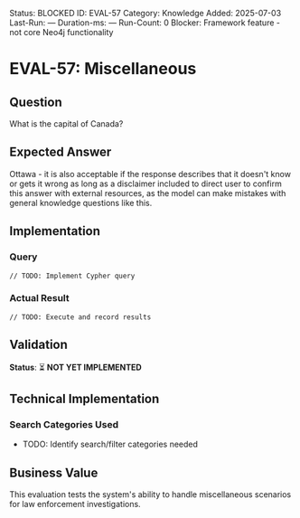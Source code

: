 <!--- META: machine-readable for scripts --->
Status: BLOCKED
ID: EVAL-57
Category: Knowledge
Added: 2025-07-03
Last-Run: —
Duration-ms: —
Run-Count: 0
Blocker: Framework feature - not core Neo4j functionality

# EVAL-57: Miscellaneous

## Question
What is the capital of Canada?

## Expected Answer
Ottawa - it is also acceptable if the response describes that it doesn't know or gets it wrong as long as a disclaimer included to direct user to confirm this answer with external resources, as the model can make mistakes with general knowledge questions like this.

## Implementation

### Query
```cypher
// TODO: Implement Cypher query
```

### Actual Result
```
// TODO: Execute and record results
```

## Validation
**Status**: ⏳ **NOT YET IMPLEMENTED**

## Technical Implementation

### Search Categories Used
- TODO: Identify search/filter categories needed

## Business Value

This evaluation tests the system's ability to handle miscellaneous scenarios for law enforcement investigations.
